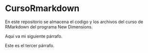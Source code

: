 # CursoRmarkdown
En este repositorio se almacena el codigo y los archivos del curso de RMarkdown del programa New Dimensions.


Aquí va mi siguiente párrafo.

Este es el tercer párrafo.
